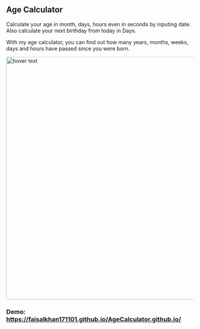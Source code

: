 ## Age Calculator

Calculate your age in month, days, hours even in seconds by inputing date. Also calculate your next birthday from today in Days.

With my age calculator, you can find out how many years, months, weeks, days and hours have passed since you were born. 

<img src="https://user-images.githubusercontent.com/87291732/210175035-b7aa76b1-b5b8-445f-9383-db609b876e32.png" width="650" title="hover text">


### Demo: https://faisalkhan171101.github.io/AgeCalculator.github.io/
